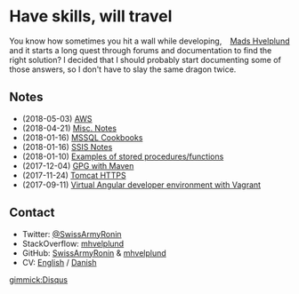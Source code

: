 # Have skills, will travel

<div style="float:right"><div class="LI-profile-badge"  data-version="v1" data-size="medium" data-locale="en_US" data-type="horizontal" data-theme="light" data-vanity="mhvelplund"><a class="LI-simple-link" href='https://dk.linkedin.com/in/mhvelplund?trk=profile-badge'>Mads Hvelplund</a></div></div>

You know how sometimes you hit a wall while developing, and it starts a long quest through forums and documentation to find the right solution? I decided that I should probably start documenting some of those answers, so I don't have to slay the same dragon twice.

## Notes

* (2018-05-03) [AWS](AWS.md)
* (2018-04-21) [Misc. Notes](MiscNotes.md)
* (2018-01-16) [MSSQL Cookbooks](MssqlCookbooks.md)
* (2018-01-16) [SSIS Notes](SsisNotes.md)
* (2018-01-10) [Examples of stored procedures/functions](StoredProcedureExamples.md)
* (2017-12-04) [GPG with Maven](gpg-maven.md)
* (2017-11-24) [Tomcat HTTPS](TomcatSSL.md)
* (2017-09-11) [Virtual Angular developer environment with Vagrant](VirtualDeveloperEnvironmentWithVagrant.md)

## Contact

* Twitter: [@SwissArmyRonin](https://twitter.com/SwissArmyRonin) 
* StackOverflow: [mhvelplund](https://stackoverflow.com/cv/mhvelplund)
* GitHub: [SwissArmyRonin](https://github.com/SwissArmyRonin) &amp; [mhvelplund](https://github.com/mhvelplund)
* CV: [English](files/CV_en.pdf) / [Danish](files/CV_dk.pdf)

[gimmick:Disqus](swissarmyronin-github-io)

<script type="text/javascript" src="https://platform.linkedin.com/badges/js/profile.js" async defer></script>